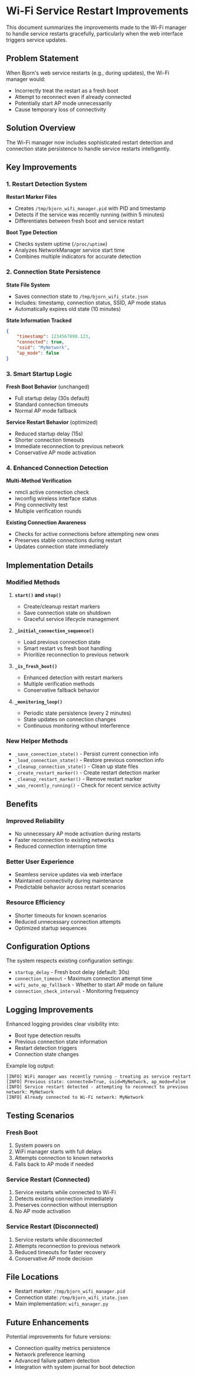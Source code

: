 # Wi-Fi Service Restart Improvements

This document summarizes the improvements made to the Wi-Fi manager to handle service restarts gracefully, particularly when the web interface triggers service updates.

## Problem Statement

When Bjorn's web service restarts (e.g., during updates), the Wi-Fi manager would:
- Incorrectly treat the restart as a fresh boot
- Attempt to reconnect even if already connected
- Potentially start AP mode unnecessarily
- Cause temporary loss of connectivity

## Solution Overview

The Wi-Fi manager now includes sophisticated restart detection and connection state persistence to handle service restarts intelligently.

## Key Improvements

### 1. Restart Detection System

**Restart Marker Files**
- Creates `/tmp/bjorn_wifi_manager.pid` with PID and timestamp
- Detects if the service was recently running (within 5 minutes)
- Differentiates between fresh boot and service restart

**Boot Type Detection**
- Checks system uptime (`/proc/uptime`)
- Analyzes NetworkManager service start time
- Combines multiple indicators for accurate detection

### 2. Connection State Persistence

**State File System**
- Saves connection state to `/tmp/bjorn_wifi_state.json`
- Includes: timestamp, connection status, SSID, AP mode status
- Automatically expires old state (10 minutes)

**State Information Tracked**
```json
{
    "timestamp": 1234567890.123,
    "connected": true,
    "ssid": "MyNetwork",
    "ap_mode": false
}
```

### 3. Smart Startup Logic

**Fresh Boot Behavior** (unchanged)
- Full startup delay (30s default)
- Standard connection timeouts
- Normal AP mode fallback

**Service Restart Behavior** (optimized)
- Reduced startup delay (15s)
- Shorter connection timeouts
- Immediate reconnection to previous network
- Conservative AP mode activation

### 4. Enhanced Connection Detection

**Multi-Method Verification**
- nmcli active connection check
- iwconfig wireless interface status
- Ping connectivity test
- Multiple verification rounds

**Existing Connection Awareness**
- Checks for active connections before attempting new ones
- Preserves stable connections during restart
- Updates connection state immediately

## Implementation Details

### Modified Methods

1. **`start()` and `stop()`**
   - Create/cleanup restart markers
   - Save connection state on shutdown
   - Graceful service lifecycle management

2. **`_initial_connection_sequence()`**
   - Load previous connection state
   - Smart restart vs fresh boot handling
   - Prioritize reconnection to previous network

3. **`_is_fresh_boot()`**
   - Enhanced detection with restart markers
   - Multiple verification methods
   - Conservative fallback behavior

4. **`_monitoring_loop()`**
   - Periodic state persistence (every 2 minutes)
   - State updates on connection changes
   - Continuous monitoring without interference

### New Helper Methods

- `_save_connection_state()` - Persist current connection info
- `_load_connection_state()` - Restore previous connection info
- `_cleanup_connection_state()` - Clean up state files
- `_create_restart_marker()` - Create restart detection marker
- `_cleanup_restart_marker()` - Remove restart marker
- `_was_recently_running()` - Check for recent service activity

## Benefits

### Improved Reliability
- No unnecessary AP mode activation during restarts
- Faster reconnection to existing networks
- Reduced connection interruption time

### Better User Experience
- Seamless service updates via web interface
- Maintained connectivity during maintenance
- Predictable behavior across restart scenarios

### Resource Efficiency
- Shorter timeouts for known scenarios
- Reduced unnecessary connection attempts
- Optimized startup sequences

## Configuration Options

The system respects existing configuration settings:
- `startup_delay` - Fresh boot delay (default: 30s)
- `connection_timeout` - Maximum connection attempt time
- `wifi_auto_ap_fallback` - Whether to start AP mode on failure
- `connection_check_interval` - Monitoring frequency

## Logging Improvements

Enhanced logging provides clear visibility into:
- Boot type detection results
- Previous connection state information
- Restart detection triggers
- Connection state changes

Example log output:
```
[INFO] WiFi manager was recently running - treating as service restart
[INFO] Previous state: connected=True, ssid=MyNetwork, ap_mode=False
[INFO] Service restart detected - attempting to reconnect to previous network: MyNetwork
[INFO] Already connected to Wi-Fi network: MyNetwork
```

## Testing Scenarios

### Fresh Boot
1. System powers on
2. WiFi manager starts with full delays
3. Attempts connection to known networks
4. Falls back to AP mode if needed

### Service Restart (Connected)
1. Service restarts while connected to Wi-Fi
2. Detects existing connection immediately
3. Preserves connection without interruption
4. No AP mode activation

### Service Restart (Disconnected)
1. Service restarts while disconnected
2. Attempts reconnection to previous network
3. Reduced timeouts for faster recovery
4. Conservative AP mode decision

## File Locations

- Restart marker: `/tmp/bjorn_wifi_manager.pid`
- Connection state: `/tmp/bjorn_wifi_state.json`
- Main implementation: `wifi_manager.py`

## Future Enhancements

Potential improvements for future versions:
- Connection quality metrics persistence
- Network preference learning
- Advanced failure pattern detection
- Integration with system journal for boot detection